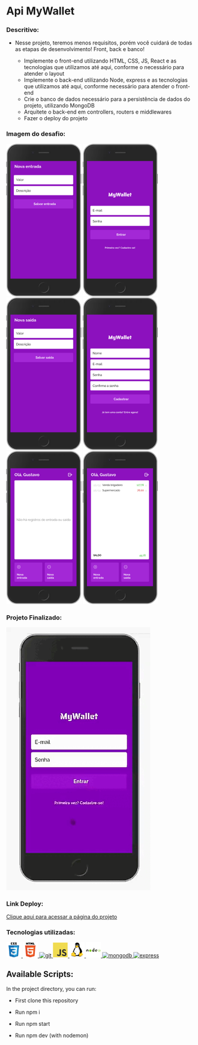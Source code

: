 # Api MyWallet

### Descritivo:

- Nesse projeto, teremos menos requisitos, porém você cuidará de todas as etapas de desenvolvimento! Front, back e banco!

    - Implemente o front-end utilizando HTML, CSS, JS, React e as tecnologias que utilizamos até aqui, conforme o necessário para atender o layout
    - Implemente o back-end utilizando Node, express e as tecnologias que utilizamos até aqui, conforme necessário para atender o front-end
    - Crie o banco de dados necessário para a persistência de dados do projeto, utilizando MongoDB
    - Arquitete o back-end em controllers, routers e middlewares
    - Fazer o deploy do projeto
  
### Imagem do desafio:

<p>

<img src='https://raw.githubusercontent.com/guoconde/MyWallet_Front/main/src/components/assets/images/input.png' width='200px' />
<img src='https://raw.githubusercontent.com/guoconde/MyWallet_Front/main/src/components/assets/images/login.png' width='200px' />
<img src='https://raw.githubusercontent.com/guoconde/MyWallet_Front/main/src/components/assets/images/output.png' width='200px' />
<img src='https://raw.githubusercontent.com/guoconde/MyWallet_Front/main/src/components/assets/images/register.png' width='200px' />
<img src='https://raw.githubusercontent.com/guoconde/MyWallet_Front/main/src/components/assets/images/wallet.png' width='200px' />
<img src='https://raw.githubusercontent.com/guoconde/MyWallet_Front/main/src/components/assets/images/wallet_2.png' width='200px' />

</p>

### Projeto Finalizado:

<img src='https://raw.githubusercontent.com/guoconde/MyWallet_Front/main/src/components/assets/images/my_wallet.gif'/>

### Link Deploy:

[Clique aqui para acessar a página do projeto](https://mywallet-nu-lime.vercel.app/)

### Tecnologias utilizadas:

<p align="left">
  <a href="https://www.w3schools.com/css/" target="_blank"> <img src="https://raw.githubusercontent.com/devicons/devicon/master/icons/css3/css3-original-wordmark.svg" alt="css3" width="40" height="40"/> </a> 
  <a href="https://www.w3.org/html/" target="_blank"> <img src="https://raw.githubusercontent.com/devicons/devicon/master/icons/html5/html5-original-wordmark.svg" alt="html5" width="40" height="40"/> </a> 
  <a href="https://git-scm.com/" target="_blank"> <img src="https://www.vectorlogo.zone/logos/git-scm/git-scm-icon.svg" alt="git" width="40" height="40"/> </a>
  <a href="https://developer.mozilla.org/en-US/docs/Web/JavaScript" target="_blank"> <img src="https://raw.githubusercontent.com/devicons/devicon/master/icons/javascript/javascript-original.svg" alt="javascript" width="40" height="40"/> </a> 
  <a href="https://www.linux.org/" target="_blank"> <img src="https://raw.githubusercontent.com/devicons/devicon/master/icons/linux/linux-original.svg" alt="linux" width="40" height="40"/> </a> 
  <a href="https://nodejs.org" target="_blank"> <img src="https://raw.githubusercontent.com/devicons/devicon/master/icons/nodejs/nodejs-original-wordmark.svg" alt="nodejs" width="40" height="40"/> </a> 
  <a href="https://www.mongodb.com/pt-br" target="_blank"> <img src="https://icongr.am/devicon/mongodb-original-wordmark.svg?size=128&color=currentColor" alt="mongodb" width="40" height="40"/> </a> 
  <a href="https://expressjs.com/pt-br/" target="_blank"> <img src="https://icongr.am/devicon/express-original-wordmark.svg?size=128&color=currentColor" alt="express" width="40" height="40"/> </a> 
</p>

## Available Scripts:

In the project directory, you can run:

- First clone this repository

- Run npm i

- Run npm start

- Run npm dev (with nodemon)
